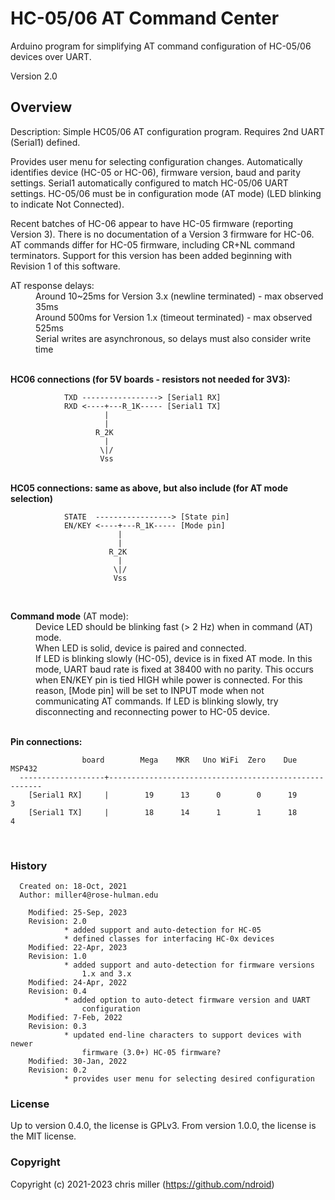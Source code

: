 # HC-05/06 AT Command Center
Arduino program for simplifying AT command configuration of HC-05/06 devices over UART.

Version 2.0

## Overview
  Description: Simple HC05/06 AT configuration program. Requires 2nd UART (Serial1) defined. 
 
   Provides user menu for selecting configuration changes. Automatically identifies
   device (HC-05 or HC-06), firmware version, baud and parity settings.
   Serial1 automatically configured to match HC-05/06 UART settings. HC-05/06 
   must be in configuration mode (AT mode) (LED blinking to indicate Not Connected).
 
   Recent batches of HC-06 appear to have HC-05 firmware (reporting Version 3).
   There is no documentation of a Version 3 firmware for HC-06. AT commands differ
   for HC-05 firmware, including CR+NL command terminators. Support for this version
   has been added beginning with Revision 1 of this software.
 
 <dl>
   <dt> AT response delays:</dt>
   <dd> Around 10~25ms for Version 3.x  (newline terminated) - max observed 35ms<br>
   <dd> Around 500ms for Version 1.x    (timeout terminated) - max observed 525ms<br>
   <dd> Serial writes are asynchronous, so delays must also consider write time</dd>
 </dl>

 <br>
  <b>HC06 connections (for 5V boards - resistors not needed for 3V3):</b>

                TXD -----------------> [Serial1 RX]
                RXD <----+---R_1K----- [Serial1 TX]
                         |
                         |
                       R_2K
                         |
                        \|/
                        Vss
 
 <br>
  <b>HC05 connections: same as above, but also include (for AT mode selection)</b>

                STATE  -----------------> [State pin]
                EN/KEY <----+---R_1K----- [Mode pin]
                            |
                            |
                          R_2K
                            |
                           \|/
                           Vss
 
 <br>
 <dl>
   <dt> <b>Command mode</b> (AT mode): </dt>
   <dd> Device LED should be blinking fast (> 2 Hz) when in command (AT) mode.<br>
   <dd> When LED is solid, device is paired and connected.<br>
   <dd> If LED is blinking slowly (HC-05), device is in fixed AT mode. In this 
    mode, UART baud rate is fixed at 38400 with no parity. This occurs 
    when EN/KEY pin is tied HIGH while power is connected. For this reason, 
    [Mode pin] will be set to INPUT mode when not communicating AT commands. If
    LED is blinking slowly, try disconnecting and reconnecting power to HC-05
    device.</dd>
 </dl>


 <br>
  <b>Pin connections:</b>

                    board        Mega    MKR   Uno WiFi  Zero    Due    MSP432
      -------------------+-------------------------------------------------------
        [Serial1 RX]     |        19      13      0        0      19       3 
        [Serial1 TX]     |        18      14      1        1      18       4 

<br>

### History

      Created on: 18-Oct, 2021
      Author: miller4@rose-hulman.edu
    
        Modified: 25-Sep, 2023
        Revision: 2.0
                * added support and auto-detection for HC-05
                * defined classes for interfacing HC-0x devices
        Modified: 22-Apr, 2023
        Revision: 1.0
                * added support and auto-detection for firmware versions
                    1.x and 3.x
        Modified: 24-Apr, 2022
        Revision: 0.4
                * added option to auto-detect firmware version and UART 
                    configuration
        Modified: 7-Feb, 2022
        Revision: 0.3
                * updated end-line characters to support devices with newer
                    firmware (3.0+) HC-05 firmware?
        Modified: 30-Jan, 2022
        Revision: 0.2
                * provides user menu for selecting desired configuration

### License
Up to version 0.4.0, the license is GPLv3.
From version 1.0.0, the license is the MIT license.

### Copyright
Copyright (c) 2021-2023 chris miller (https://github.com/ndroid)
